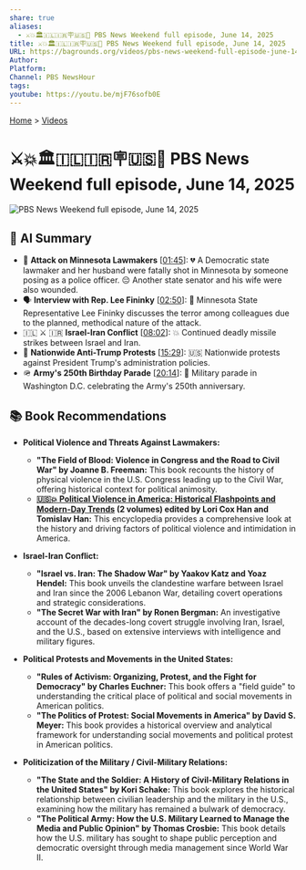 ```yaml
---
share: true
aliases:
  - ⚔️💥🏛️🇮🇱🇮🇷🪧🇺🇸🎂 PBS News Weekend full episode, June 14, 2025
title: ⚔️💥🏛️🇮🇱🇮🇷🪧🇺🇸🎂 PBS News Weekend full episode, June 14, 2025
URL: https://bagrounds.org/videos/pbs-news-weekend-full-episode-june-14-2025
Author: 
Platform: 
Channel: PBS NewsHour
tags: 
youtube: https://youtu.be/mjF76sofb0E
---
```

[Home](../index.md) > [Videos](./index.md)  
# ⚔️💥🏛️🇮🇱🇮🇷🪧🇺🇸🎂 PBS News Weekend full episode, June 14, 2025  
![PBS News Weekend full episode, June 14, 2025](https://youtu.be/mjF76sofb0E)  
  
## 🤖 AI Summary  
  
* 🚨 **Attack on Minnesota Lawmakers** \[[01:45](http://www.youtube.com/watch?v=mjF76sofb0E&t=105)\]: 💔 A Democratic state lawmaker and her husband were fatally shot in Minnesota by someone posing as a police officer. 😔 Another state senator and his wife were also wounded.  
* 🗣️ **Interview with Rep. Lee Fininky** \[[02:50](http://www.youtube.com/watch?v=mjF76sofb0E&t=170)\]: 🎤 Minnesota State Representative Lee Fininky discusses the terror among colleagues due to the planned, methodical nature of the attack.  
* 🇮🇱 ⚔️ 🇮🇷 **Israel-Iran Conflict** \[[08:02](http://www.youtube.com/watch?v=mjF76sofb0E&t=482)\]: 💥 Continued deadly missile strikes between Israel and Iran.  
* 📢 **Nationwide Anti-Trump Protests** \[[15:29](http://www.youtube.com/watch?v=mjF76sofb0E&t=929)\]: 🇺🇸 Nationwide protests against President Trump's administration policies.  
* 🪖 **Army's 250th Birthday Parade** \[[20:14](http://www.youtube.com/watch?v=mjF76sofb0E&t=1214)\]: 🎉 Military parade in Washington D.C. celebrating the Army's 250th anniversary.  
  
## 📚 Book Recommendations  
* **Political Violence and Threats Against Lawmakers:**  
    * **"The Field of Blood: Violence in Congress and the Road to Civil War" by Joanne B. Freeman:** This book recounts the history of physical violence in the U.S. Congress leading up to the Civil War, offering historical context for political animosity.  
    * **[🇺🇸💥 Political Violence in America: Historical Flashpoints and Modern-Day Trends](../books/political-violence-in-america-historical-flashpoints-and-modern-day-trends.md) (2 volumes) edited by Lori Cox Han and Tomislav Han:** This encyclopedia provides a comprehensive look at the history and driving factors of political violence and intimidation in America.  
  
* **Israel-Iran Conflict:**  
    * **"Israel vs. Iran: The Shadow War" by Yaakov Katz and Yoaz Hendel:** This book unveils the clandestine warfare between Israel and Iran since the 2006 Lebanon War, detailing covert operations and strategic considerations.  
    * **"The Secret War with Iran" by Ronen Bergman:** An investigative account of the decades-long covert struggle involving Iran, Israel, and the U.S., based on extensive interviews with intelligence and military figures.  
  
* **Political Protests and Movements in the United States:**  
    * **"Rules of Activism: Organizing, Protest, and the Fight for Democracy" by Charles Euchner:** This book offers a "field guide" to understanding the critical place of political and social movements in American politics.  
    * **"The Politics of Protest: Social Movements in America" by David S. Meyer:** This book provides a historical overview and analytical framework for understanding social movements and political protest in American politics.  
  
* **Politicization of the Military / Civil-Military Relations:**  
    * **"The State and the Soldier: A History of Civil-Military Relations in the United States" by Kori Schake:** This book explores the historical relationship between civilian leadership and the military in the U.S., examining how the military has remained a bulwark of democracy.  
    * **"The Political Army: How the U.S. Military Learned to Manage the Media and Public Opinion" by Thomas Crosbie:** This book details how the U.S. military has sought to shape public perception and democratic oversight through media management since World War II.